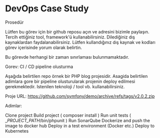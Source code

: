 # DevOps Case Study

Prosedür

Lütfen bu görev için bir github reposu açın ve adresini bizimle paylaşın.
Tercih ettiğiniz tool, framework'ü kullanabilirsiniz.
Dilediğiniz dış kaynaklardan faydalanabilirsiniz. Lütfen kullandığınız dış kaynak ve kodları görev içerisinde yorum olarak belirtin.

Bu görevde herhangi bir zaman sınırlaması bulunmamaktadır.

Gorev: CI / CD pipeline olusturma

Aşağıda belirtilen repo örnek bir PHP blog projesidir. Asagida belirtilen adimlara gore bir pipeline olusturularak projenin deploy edilmesi gerekmektedir. Istenilen teknoloji / tool vb. kullanabilirsiniz.

Proje URL: https://github.com/symfony/demo/archive/refs/tags/v2.0.2.zip

Adimlar:

Clone project
Build project  ( composer install )
Run unit tests ( __PROJECT_PATH_/bin/phpunit )
Run SonarQube
Dockerize and push the image to docker hub
Deploy in a test environment (Docker etc.)
Deploy to Kubernetes 
